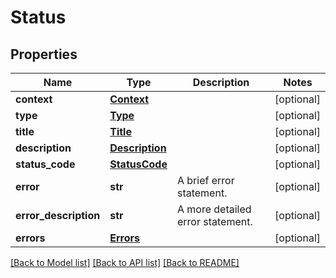 # Status

## Properties
Name | Type | Description | Notes
------------ | ------------- | ------------- | -------------
**context** | [**Context**](Context.md) |  | [optional] 
**type** | [**Type**](Type.md) |  | [optional] 
**title** | [**Title**](Title.md) |  | [optional] 
**description** | [**Description**](Description.md) |  | [optional] 
**status_code** | [**StatusCode**](StatusCode.md) |  | [optional] 
**error** | **str** | A brief error statement. | [optional] 
**error_description** | **str** | A more detailed error statement. | [optional] 
**errors** | [**Errors**](Errors.md) |  | [optional] 

[[Back to Model list]](../README.md#documentation-for-models) [[Back to API list]](../README.md#documentation-for-api-endpoints) [[Back to README]](../README.md)

